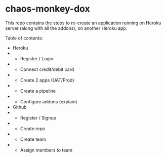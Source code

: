 # chaos-monkey-dox
This repo contains the steps to re-create an application running on Heroku server (along with all the addons), on another Heroku app.


Table of contents:
 * Heroku
 * * Register / Login
 * * Connect credit/debit card
 * * Create 2 apps (UAT/Prod)
 * * Create a pipeline
 * * Configure addons (explain)
 * Github
 * * Register / Signup
 * * Create repo
 * * Create team
 * * Assign members to team

